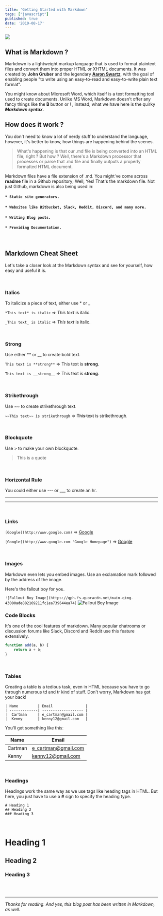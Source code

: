 ```yaml
---
title: 'Getting Started with Markdown'
tags: ["javascript"]
published: true
date: '2019-08-17'
---
```


![](https://cdn.guidingtech.com/media/assets/WordPress-Import/2014/01/markdown-logo2-300x201.png)

## What is Markdown ?

Markdown is a lightweight markup language that is used to format plaintext files and convert them into proper HTML or XHTML documents. It was created by **John Gruber** and the legendary [**Aaron Swartz**](https://en.wikipedia.org/wiki/Aaron_Swartz), with the goal of enabling people "to write using an easy-to-read and easy-to-write plain text format".

You might know about Microsoft Word, which itself is a text formatting tool used to create documents. Unlike MS Word, Markdown doesn't offer any fancy things like the **B** button or *I* , instead, what we have here is the quirky ***Markdown syntax***.

## How does it work ?

You don't need to know a lot of nerdy stuff to understand the language, however, it's better to know, how things are happening behind the scenes. 

> What's happening is that our .md file is being converted into an HTML file, right ? But how ? Well, there's a Markdown processor that processes or parse that .md file and finally outputs a properly formatted HTML document.

Markdown files have a file extension of .md. You might've come across  **readme** file in a Github repository; Well, Yes! That's the markdown file. Not just Github, markdown is also being used in:

#### `* Static site generators.`

#### `* Websites like Bitbucket, Slack, Reddit, Discord, and many more.`

#### `* Writing Blog posts.`

#### `* Providing Documentation.`

<br>

## Markdown Cheat Sheet

Let's take a closer look at the Markdown syntax and see for yourself, how easy and useful it is.


<br>

### Italics

To italicize a piece of text, either use * or _ 

`*This text* is italic` => *This text* is italic.

`_This text_ is italic` => *This text* is italic.

<br>

### Strong

Use either ** or __ to create bold text.

`This text is **strong**` => This text is **strong**.

`This text is __strong__` => This text is **strong**.

<br>

### Strikethrough

Use ~~ to create strikethrough text.

`~~This text~~ is strikethrough` => ~~This text~~ is strikethrough.

<br>

### Blockquote

Use > to make your own blockquote.

> This is a quote

<br>

### Horizontal Rule

You could either use --- or ___ to create an hr.

---
___

<br>

### Links

`[Google](http://www.google.com)` => [Google](http://www.google.com)


`[Google](http://www.google.com "Google Homepage")` => [Google](http://www.google.com "Google Homepage")

<br>

### Images

Markdown even lets you embed images. Use an exclamation mark followed by the address of the image.

Here's the fallout boy for you.


`![Fallout Boy Image](https://qph.fs.quoracdn.net/main-qimg-43080ade882169211fc1ea739644ea74)`
 ![Fallout Boy Image](https://qph.fs.quoracdn.net/main-qimg-43080ade882169211fc1ea739644ea74)


### Code Blocks

It's one of the cool features of markdown. Many popular chatrooms or discussion forums like Slack, Discord and Reddit use this feature extensively.

```javascript
function add(a, b) {
    return a + b;
}
```
<br>

### Tables

Creating a table is a tedious task, even in HTML because you have to go through numerous td and tr kind of stuff. Don't worry, Markdown has got your back!

```
| Name         | Email               |
| -------------| ------------------- |
|  Cartman     | e_cartman@gmail.com |
|  Kenny       | kenny12@gmail.com   |
```

You'll get something like this:

| Name       | Email               |
| -----------| ------------------- |
|  Cartman   | e_cartman@gmail.com |
|  Kenny     | kenny12@gmail.com   |

<br>

###  Headings

Headings work the same way as we use tags like heading tags in HTML. But here, you just have to use a **#** sign to specify the heading type. 

```
# Heading 1
## Heading 2
### Heading 3
```
<br>

# Heading 1
## Heading 2
### Heading 3

<br><br>


---

*Thanks for reading. And yes, this blog post has been written in Markdown, as well.*


























